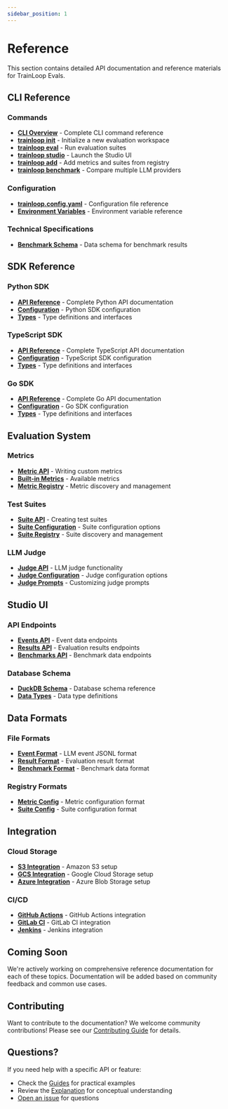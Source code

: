 ```yaml
---
sidebar_position: 1
---
```


# Reference

This section contains detailed API documentation and reference materials for TrainLoop Evals.

## CLI Reference

### Commands
- **[CLI Overview](../../cli/overview)** - Complete CLI command reference
- **[trainloop init](../../cli/init)** - Initialize a new evaluation workspace
- **[trainloop eval](../../cli/eval)** - Run evaluation suites
- **[trainloop studio](../../cli/studio)** - Launch the Studio UI
- **[trainloop add](../../cli/add)** - Add metrics and suites from registry
- **[trainloop benchmark](../../cli/benchmark)** - Compare multiple LLM providers

### Configuration
- **[trainloop.config.yaml](../../cli/config)** - Configuration file reference
- **[Environment Variables](../../cli/env-vars)** - Environment variable reference

### Technical Specifications
- **[Benchmark Schema](./benchmark-schema.md)** - Data schema for benchmark results

## SDK Reference

### Python SDK
- **[API Reference](./sdk/python/api.md)** - Complete Python API documentation
- **[Configuration](./sdk/python/config.md)** - Python SDK configuration
- **[Types](./sdk/python/types.md)** - Type definitions and interfaces

### TypeScript SDK
- **[API Reference](./sdk/typescript/api.md)** - Complete TypeScript API documentation
- **[Configuration](./sdk/typescript/config.md)** - TypeScript SDK configuration
- **[Types](./sdk/typescript/types.md)** - Type definitions and interfaces

### Go SDK
- **[API Reference](./sdk/go/api.md)** - Complete Go API documentation
- **[Configuration](./sdk/go/config.md)** - Go SDK configuration
- **[Types](./sdk/go/types.md)** - Type definitions and interfaces

## Evaluation System

### Metrics
- **[Metric API](./evaluation/metrics.md)** - Writing custom metrics
- **[Built-in Metrics](./evaluation/builtin-metrics.md)** - Available metrics
- **[Metric Registry](./evaluation/registry.md)** - Metric discovery and management

### Test Suites
- **[Suite API](./evaluation/suites.md)** - Creating test suites
- **[Suite Configuration](./evaluation/suite-config.md)** - Suite configuration options
- **[Suite Registry](./evaluation/suite-registry.md)** - Suite discovery and management

### LLM Judge
- **[Judge API](./evaluation/judge.md)** - LLM judge functionality
- **[Judge Configuration](./evaluation/judge-config.md)** - Judge configuration options
- **[Judge Prompts](./evaluation/judge-prompts.md)** - Customizing judge prompts

## Studio UI

### API Endpoints
- **[Events API](./studio/events.md)** - Event data endpoints
- **[Results API](./studio/results.md)** - Evaluation results endpoints
- **[Benchmarks API](./studio/benchmarks.md)** - Benchmark data endpoints

### Database Schema
- **[DuckDB Schema](./studio/schema.md)** - Database schema reference
- **[Data Types](./studio/data-types.md)** - Data type definitions

## Data Formats

### File Formats
- **[Event Format](./data/events.md)** - LLM event JSONL format
- **[Result Format](./data/results.md)** - Evaluation result format
- **[Benchmark Format](./data/benchmarks.md)** - Benchmark data format

### Registry Formats
- **[Metric Config](./data/metric-config.md)** - Metric configuration format
- **[Suite Config](./data/suite-config.md)** - Suite configuration format

## Integration

### Cloud Storage
- **[S3 Integration](./integration/s3.md)** - Amazon S3 setup
- **[GCS Integration](./integration/gcs.md)** - Google Cloud Storage setup
- **[Azure Integration](./integration/azure.md)** - Azure Blob Storage setup

### CI/CD
- **[GitHub Actions](./integration/github-actions.md)** - GitHub Actions integration
- **[GitLab CI](./integration/gitlab-ci.md)** - GitLab CI integration
- **[Jenkins](./integration/jenkins.md)** - Jenkins integration

## Coming Soon

We're actively working on comprehensive reference documentation for each of these topics. Documentation will be added based on community feedback and common use cases.

## Contributing

Want to contribute to the documentation? We welcome community contributions! Please see our [Contributing Guide](https://github.com/trainloop/evals/blob/main/CONTRIBUTING.md) for details.

## Questions?

If you need help with a specific API or feature:

- Check the [Guides](../guides/) for practical examples
- Review the [Explanation](../explanation/) for conceptual understanding
- [Open an issue](https://github.com/trainloop/evals/issues) for questions